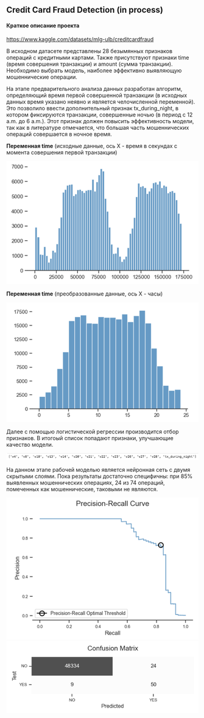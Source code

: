## Credit Card Fraud Detection (in process)

#### Краткое описание проекта

https://www.kaggle.com/datasets/mlg-ulb/creditcardfraud

В исходном датасете представлены 28 безымянных признаков операций с кредитными картами. Также присутствуют признаки time (время совершения транзакции) и amount (сумма транзакции). <br>
Необходимо выбрать модель, наиболее эффективно выявляющую мошеннические операции.

На этапе предварительного анализа данных разработан алгоритм, определяющий время первой совершенной транзакции (в исходных данных время указано неявно и является челочисленной переменной). Это позволило ввести дополнительный признак tx_during_night, в котором фиксируются транзакции, совершенные ночью (в период с 12 a.m. до 6 a.m.). Этот признак должен повысить эффективность модели, так как в литературе отмечается, что большая часть мошеннических операций совершается в ночное время.

**Переменная time** (исходные данные, ось X - время в секундах с момента совершения первой транзакции)

<img src='images/scr1.png'>

**Переменная time** (преобразованные данные, ось X - часы)

<img src='images/scr2.png'>

Далее с помощью логистической регрессии производится отбор признаков. В итогоый список попадают признаки, улучшающие качество модели. 

<img src='images/scr3.png'>

На данном этапе рабочей моделью является нейронная сеть с двумя скрытыми слоями. Пока результаты достаточно специфичны: при 85% выявленных мошеннических операциях, 24 из 74 операций, помеченных как мошеннические, таковыми не являются. 

<img src='images/scr4.png'>

<img src='images/scr5.png'>